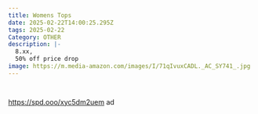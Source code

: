 ```yaml
---
title: Womens Tops
date: 2025-02-22T14:00:25.295Z
tags: 2025-02-22
Category: OTHER
description: |-
  8.xx,
  50% off price drop
image: https://m.media-amazon.com/images/I/71qIvuxCADL._AC_SY741_.jpg
---
```

<pre class="language-javascript"><code

class="language-javascript"> </code></pre>

https://spd.ooo/xyc5dm2uem    ad